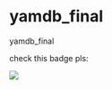 # yamdb_final
yamdb_final

check this badge pls:

![](https://github.com/IvanTsyganov/yamdb_final/actions/workflows/yamdb_workflow.yml/badge.svg)

